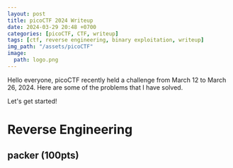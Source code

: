 ```yaml
---
layout: post
title: picoCTF 2024 Writeup
date: 2024-03-29 20:48 +0700
categories: [picoCTF, CTF, writeup]
tags: [ctf, reverse engineering, binary exploitation, writeup]
img_path: "/assets/picoCTF"
image:
  path: logo.png
---
```


Hello everyone, picoCTF recently held a challenge from March 12 to March 26, 2024. Here are some of the problems that I have solved.

Let's get started!

# Reverse Engineering

## packer (100pts)
